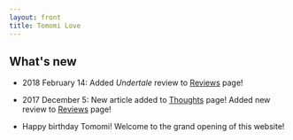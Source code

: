 ```yaml
---
layout: front
title: Tomomi Love
---
```


## What's new

- 2018 February 14: Added _Undertale_ review to [Reviews](/reviews) page!

- 2017 December 5: New article added to [Thoughts](/thoughts) page! Added new review to [Reviews](/reviews) page!

- Happy birthday Tomomi! Welcome to the grand opening of this website!
